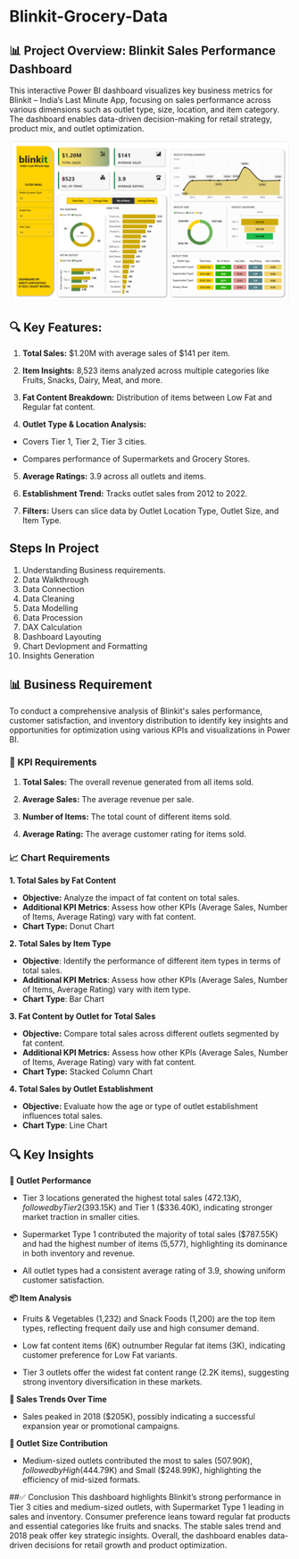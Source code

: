# Blinkit-Grocery-Data
## 📊 Project Overview: Blinkit Sales Performance Dashboard
This interactive Power BI dashboard visualizes key business metrics for Blinkit – India’s Last Minute App, focusing on sales performance across various dimensions such as outlet type, size, location, and item category. The dashboard enables data-driven decision-making for retail strategy, product mix, and outlet optimization.

<p align="center">
  <img src="Power BI Blinkit Dashboard.png"  width="500"/>
</p>

## 🔍 Key Features:
1. **Total Sales:** $1.20M with average sales of $141 per item.

2. **Item Insights:** 8,523 items analyzed across multiple categories like Fruits, Snacks, Dairy, Meat, and more.

3. **Fat Content Breakdown:** Distribution of items between Low Fat and Regular fat content.

4. **Outlet Type & Location Analysis:**

+ Covers Tier 1, Tier 2, Tier 3 cities.

+ Compares performance of Supermarkets and Grocery Stores.

5. **Average Ratings:** 3.9 across all outlets and items.

6. **Establishment Trend:** Tracks outlet sales from 2012 to 2022.

7. **Filters:** Users can slice data by Outlet Location Type, Outlet Size, and Item Type.

## Steps In Project
1. Understanding Business requirements.
2. Data Walkthrough
3. Data Connection
4. Data Cleaning
5. Data Modelling
6. Data Procession
7. DAX Calculation
8. Dashboard Layouting
9. Chart Devlopment and Formatting
10. Insights Generation

## 📊 Business Requirement
To conduct a comprehensive analysis of Blinkit's sales performance, customer satisfaction, and inventory distribution to identify key insights and opportunities for optimization using various KPIs and visualizations in Power BI.

### 📌 KPI Requirements
1. **Total Sales:** The overall revenue generated from all items sold.

2. **Average Sales:** The average revenue per sale.

3. **Number of Items:** The total count of different items sold.

4. **Average Rating:** The average customer rating for items sold.

### 📈 Chart Requirements
**1. Total Sales by Fat Content**
+ **Objective:** Analyze the impact of fat content on total sales.
+ **Additional KPI Metrics**: Assess how other KPIs (Average Sales, Number of Items, Average Rating) vary with fat content.
+ **Chart Type:** Donut Chart

**2. Total Sales by Item Type**
+ **Objective**: Identify the performance of different item types in terms of total sales.
+ **Additional KPI Metrics**: Assess how other KPIs (Average Sales, Number of Items, Average Rating) vary with item type.
+ **Chart Type**: Bar Chart

**3. Fat Content by Outlet for Total Sales**
+ **Objective:** Compare total sales across different outlets segmented by fat content.
+ **Additional KPI Metrics:** Assess how other KPIs (Average Sales, Number of Items, Average Rating) vary with fat content.
+ **Chart Type:** Stacked Column Chart

**4. Total Sales by Outlet Establishment**
+ **Objective:** Evaluate how the age or type of outlet establishment influences total sales.
+ **Chart Type**: Line Chart

## 🔍 Key Insights
**🏪 Outlet Performance**
+ Tier 3 locations generated the highest total sales ($472.13K), followed by Tier 2 ($393.15K) and Tier 1 ($336.40K), indicating stronger market traction in smaller cities.

+ Supermarket Type 1 contributed the majority of total sales ($787.55K) and had the highest number of items (5,577), highlighting its dominance in both inventory and revenue.

+ All outlet types had a consistent average rating of 3.9, showing uniform customer satisfaction.

**📦 Item Analysis**
+ Fruits & Vegetables (1,232) and Snack Foods (1,200) are the top item types, reflecting frequent daily use and high consumer demand.

+ Low fat content items (6K) outnumber Regular fat items (3K), indicating customer preference for Low Fat variants.

+ Tier 3 outlets offer the widest fat content range (2.2K items), suggesting strong inventory diversification in these markets.

**📅 Sales Trends Over Time**
+ Sales peaked in 2018 ($205K), possibly indicating a successful expansion year or promotional campaigns.

**🧱 Outlet Size Contribution**
+ Medium-sized outlets contributed the most to sales ($507.90K), followed by High ($444.79K) and Small ($248.99K), highlighting the efficiency of mid-sized formats.

##✅ Conclusion
This dashboard highlights Blinkit’s strong performance in Tier 3 cities and medium-sized outlets, with Supermarket Type 1 leading in sales and inventory. Consumer preference leans toward regular fat products and essential categories like fruits and snacks. The stable sales trend and 2018 peak offer key strategic insights. Overall, the dashboard enables data-driven decisions for retail growth and product optimization.
